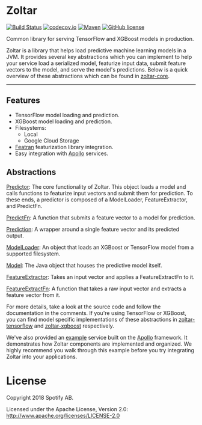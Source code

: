 Zoltar
======

[![Build Status](https://travis-ci.org/spotify/zoltar.svg?branch=master)](https://travis-ci.org/spotify/zoltar)
[![codecov.io](https://codecov.io/github/spotify/zoltar/coverage.svg?branch=master)](https://codecov.io/github/spotify/zoltar?branch=master)
[![Maven](https://img.shields.io/maven-central/v/com.spotify/zoltar-core.svg)](https://search.maven.org/#search%7Cga%7C1%7Ccom.spotify.zoltar)
[![GitHub license](https://img.shields.io/github/license/spotify/zoltar.svg)](./LICENSE)

Common library for serving TensorFlow and XGBoost models in production.

Zoltar is a library that helps load predictive machine learning models in a JVM. It provides several key abstractions which you can implement to help your service load a serialized model, featurize input data, submit feature vectors to the model, and serve the model's predictions. Below is a quick overview of these abstractions which can be found in [zoltar-core](zoltar-core/src/main/java/com/spotify/zoltar).
*****

## Features

* TensorFlow model loading and prediction.
* XGBoost model loading and prediction.
* Filesystems:
  * Local
  * Google Cloud Storage
* [Featran](https://github.com/spotify/featran) featurization library integration.
* Easy integration with [Apollo](https://github.com/spotify/apollo) services.

## Abstractions

[Predictor](zoltar-core/src/main/java/com/spotify/zoltar/Predictor.java):
The core functionality of Zoltar. This object loads a model and calls functions to featurize input vectors and submit them for prediction. To these ends, a predictor is composed of a ModelLoader, FeatureExtractor, and PredictFn.

[PredictFn](zoltar-core/src/main/java/com/spotify/zoltar/PredictFns.java): 
A function that submits a feature vector to a model for prediction.

[Prediction](zoltar-core/src/main/java/com/spotify/zoltar/Prediction.java):
A wrapper around a single feature vector and its predicted output.

[ModelLoader](zoltar-core/src/main/java/com/spotify/zoltar/ModelLoader.java):
An object that loads an XGBoost or TensorFlow model from a supported filesystem. 

[Model](zoltar-core/src/main/java/com/spotify/zoltar/Model.java):
The Java object that houses the predictive model itself.

[FeatureExtractor](zoltar-core/src/main/java/com/spotify/zoltar/FeatureExtractor.java):
Takes an input vector and applies a FeatureExtractFn to it.

[FeatureExtractFn](zoltar-core/src/main/java/com/spotify/zoltar/FeatureExtractFns.java):
A function that takes a raw input vector and extracts a feature vector from it.

For more details, take a look at the source code and follow the documentation in the comments. If you're using TensorFlow or XGBoost, you can find model specific implementations of these abstractions in [zoltar-tensorflow](zoltar-tensorflow/src/main/java/com/spotify/zoltar/tf) and [zoltar-xgboost](zoltar-xgboost/src/main/java/com/spotify/zoltar/xgboost) respectively.

We've also provided an [example](examples/apollo-service-example/src/main/java/com/spotify/zoltar/examples/apollo) service built on the [Apollo](https://github.com/spotify/apollo) framework. It demonstrates how Zoltar components are implemented and organized. We highly recommend you walk through this example before you try integrating Zoltar into your applications.

# License

Copyright 2018 Spotify AB.

Licensed under the Apache License, Version 2.0: http://www.apache.org/licenses/LICENSE-2.0
